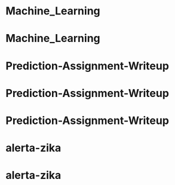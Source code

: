 # Machine_Learning
# Machine_Learning
# Prediction-Assignment-Writeup
# Prediction-Assignment-Writeup
# Prediction-Assignment-Writeup
# alerta-zika
# alerta-zika
